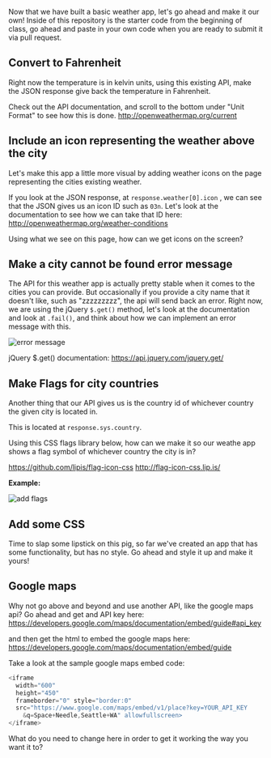 Now that we have built a basic weather app, let's go ahead and make it our own! Inside of this repository is the starter code from the beginning of class, go ahead and paste in your own code when you are ready to submit it via pull request.

## Convert to Fahrenheit
Right now the temperature is in kelvin units, using this existing API, make the JSON response give back the temperature in Fahrenheit.

Check out the API documentation, and scroll to the bottom under "Unit Format" to see how this is done.
http://openweathermap.org/current

## Include an icon representing the weather above the city
Let's make this app a little more visual by adding weather icons on the page representing the cities existing weather.

If you look at the JSON response, at `response.weather[0].icon` , we can see that the JSON gives us an icon ID such as `03n`. Let's look at the documentation to see how we can take that ID here:
http://openweathermap.org/weather-conditions

Using what we see on this page, how can we get icons on the screen?

## Make a city cannot be found error message

The API for this weather app is actually pretty stable when it comes to the cities you can provide. But occasionally if you provide a city name that it doesn't like, such as "zzzzzzzzz", the api will send back an error. Right now, we are using the jQuery `$.get()` method, let's look at the documentation and look at `.fail()`, and think about how we can implement an error message with this.

![error message](https://content.screencast.com/users/ddunn91/folders/Jing/media/2c0b4d62-333f-4a6c-a2a2-5725c04b6fd0/00000048.png)

jQuery $.get() documentation: https://api.jquery.com/jquery.get/

## Make Flags for city countries
Another thing that our API gives us is the country id of whichever country the given city is located in.

This is located at `response.sys.country`.

Using this CSS flags library below, how can we make it so our weathe app shows a flag symbol of whichever country the city is in?

https://github.com/lipis/flag-icon-css
http://flag-icon-css.lip.is/

**Example:**

![add flags](https://content.screencast.com/users/ddunn91/folders/Jing/media/8735906a-dbec-4137-b1d6-12488cde976f/00000050.png)

## Add some CSS
Time to slap some lipstick on this pig, so far we've created an app that has some functionality, but has no style. Go ahead and style it up and make it yours!

## Google maps
Why not go above and beyond and use another API, like the google maps api? Go ahead and get and API key here:
https://developers.google.com/maps/documentation/embed/guide#api_key

and then get the html to embed the google maps here:
https://developers.google.com/maps/documentation/embed/guide

Take a look at the sample google maps embed code:
``` javascript
<iframe
  width="600"
  height="450"
  frameborder="0" style="border:0"
  src="https://www.google.com/maps/embed/v1/place?key=YOUR_API_KEY
    &q=Space+Needle,Seattle+WA" allowfullscreen>
</iframe>
```

What do you need to change here in order to get it working the way you want it to?

